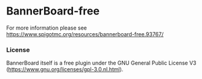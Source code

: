 # BannerBoard-free
For more information please see https://www.spigotmc.org/resources/bannerboard-free.93767/

### License
BannerBoard itself is a free plugin under the GNU General Public License V3 (https://www.gnu.org/licenses/gpl-3.0.nl.html).
